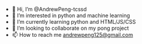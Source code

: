 - 👋 Hi, I’m @AndrewPeng-tcssd
- 👀 I’m interested in python and machine learning
- 🌱 I’m currently learning python and HTML/JS/CSS
- 💞️ I’m looking to collaborate on my pong project
- 📫 How to reach me andrewpeng125@gmail.com


<!---
AndrewPeng-tcssd/AndrewPeng-tcssd is a ✨ special ✨ repository because its `README.md` (this file) appears on your GitHub profile.
You can click the Preview link to take a look at your changes.
--->
